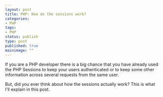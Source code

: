 ```yaml
---
layout: post
title: PHP: How do the sessions work?
categories:
- PHP
tags:
- PHP
status: publish
type: post
published: true
mainimage: ""
---
```


If you are a PHP developer there is a big chance that you have already used the
PHP Sessions to keep your users authenticated or to keep some other information
across several requests from the same user.

But, did you ever think about how the sessions actually work? This is what I'll
explain in this post.


